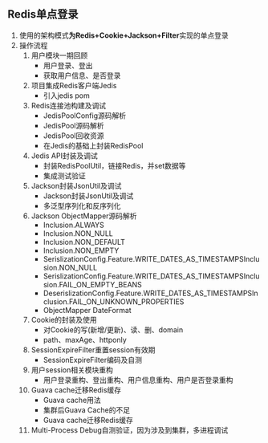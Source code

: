 ## Redis单点登录
1. 使用的架构模式**为Redis+Cookie+Jackson+Filter**实现的单点登录
2. 操作流程
	1. 用户模块一期回顾
		* 用户登录、登出
		* 获取用户信息、是否登录
	2. 项目集成Redis客户端Jedis
		* 引入jedis pom
	3. Redis连接池构建及调试
		* JedisPoolConfig源码解析
		* JedisPool源码解析
		* JedisPool回收资源
		* 在Jedis的基础上封装RedisPool
	4. Jedis API封装及调试
		* 封装RedisPoolUtil，链接Redis，并set数据等
		* 集成测试验证
	5. Jackson封装JsonUtil及调试
		* Jackson封装JsonUtil及调试
		* 多泛型序列化和反序列化
	6. Jackson ObjectMapper源码解析
		* Inclusion.ALWAYS
		* Inclusion.NON_NULL
		* Inclusion.NON_DEFAULT
		* Inclusion.NON_EMPTY
		* SerislizationConfig.Feature.WRITE\_DATES\_AS\_TIMESTAMPSInclusion.NON_NULL
		* SerislizationConfig.Feature.WRITE\_DATES\_AS\_TIMESTAMPSInclusion.FAIL\_ON\_EMPTY_BEANS
		* DeserislizationConfig.Feature.WRITE\_DATES\_AS\_TIMESTAMPSInclusion.FAIL\_ON\_UNKNOWN_PROPERTIES
		* ObjectMapper DateFormat
	7. Cookie的封装及使用
		* 对Cookie的写(新增/更新)、读、删、domain
		* path、maxAge、httponly
	8. SessionExpireFilter重置session有效期
		* SessionExpireFilter编码及自测
	9. 用户session相关模块重构
		* 用户登录重构、登出重构、用户信息重构、用户是否登录重构
	10. Guava cache迁移Redis缓存
		* Guava cache用法
		* 集群后Guava Cache的不足
		* Guava cache迁移Redis缓存
	11. Multi-Process Debug自测验证，因为涉及到集群，多进程调试

	



